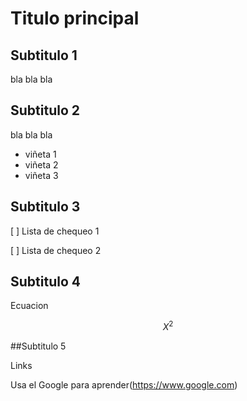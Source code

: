 # Titulo principal

## Subtitulo 1

bla bla bla

## Subtitulo 2

bla bla bla

* viñeta 1
* viñeta 2
* viñeta 3

## Subtitulo 3

[ ] Lista de chequeo 1

[ ] Lista de chequeo 2

## Subtitulo 4

Ecuacion

$$X^2$$

##Subtitulo 5

Links

Usa el Google para aprender(https://www.google.com)

